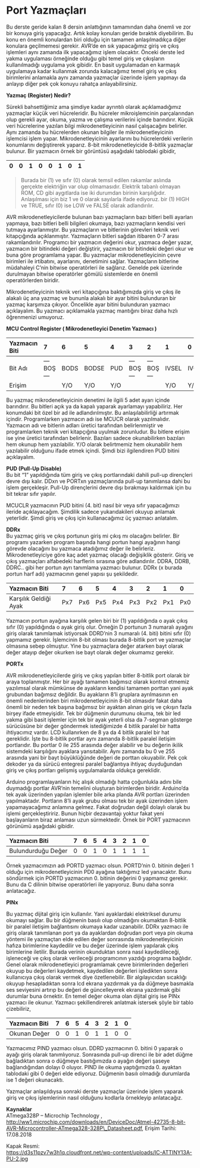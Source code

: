 # Port Yazmaçları

Bu derste geride kalan 8 dersin anlattığının tamamından daha önemli ve zor bir konuya giriş yapacağız. Artık kolay konuları geride bıraktık diyebilirim. Bu konu en önemli konulardan biri olduğu için tamamen anlaşılmadıkça diğer konulara geçilmemesi gerekir. AVR’de en sık yapacağımız giriş ve çıkış işlemleri aynı zamanda ilk yapacağımız işlem olacaktır. Önceki derste led yakma uygulaması örneğinde olduğu gibi temel giriş ve çıkışların kullanılmadığı uygulama yok gibidir. En basit uygulamadan en karmaşık uygulamaya kadar kullanmak zorunda kalacağımız temel giriş ve çıkış birimlerini anlamakla aynı zamanda yazmaçlar üzerinde işlem yapmayı da anlayıp diğer pek çok konuyu rahatça anlayabilirsiniz.

**Yazmaç \(Register\) Nedir?**

Sürekli bahsettiğimiz ama şimdiye kadar ayrıntılı olarak açıklamadığımız yazmaçlar küçük veri hücreleridir. Bu hücreler mikroişlemcinin parçalarından olup gerekli ayar, okuma, yazma ve çalışma verilerini içinde barındırır. Küçük veri hücrelerine yazılan bilgi mikrodenetleyicinin nasıl çalışacağını belirler. Aynı zamanda bu hücrelerden okunan bilgiler ile mikrodenetleyicinin işlemcisi işlem yapar. Mikrodenetleyicinin ayarlarını bu hücrelerdeki verilerin konumlarını değiştirerek yaparız. 8-bit mikrodenetleyicide 8-bitlik yazmaçlar bulunur. Bir yazmacın örnek bir görüntüsü aşağıdaki tablodaki gibidir,

| 0 | 0 | 1 | 0 | 0 | 1 | 0 | 1 |
| :--- | :--- | :--- | :--- | :--- | :--- | :--- | :--- |


> Burada bir \(1\) ve sıfır \(0\) olarak temsil edilen rakamlar aslında gerçekte elektriğin var olup olmamasıdır. Elektrik tabanlı olmayan ROM, CD gibi aygıtlarda ise iki durumdan birinin karşılığıdır. Anlaşılması için biz 1 ve 0 olarak sayılarla ifade ediyoruz. bir \(1\) HIGH ve TRUE, sıfır \(0\) ise LOW ve FALSE olarak adlandırılır.

AVR mikrodenetleyicilerde bulunan bazı yazmaçların bazı bitleri belli ayarları yapmaya, bazı bitleri belli bilgileri okumaya, bazı yazmaçların kendisi veri tutmaya ayarlanmıştır. Bu yazmaçların ve bitlerinin görevleri teknik veri kitapçığında açıklanmıştır. Yazmaçların bitleri sağdan itibaren 0-7 arası rakamlandırılır. Programcı bir yazmacın değerini okur, yazmaca değer yazar, yazmacın bir bitindeki değeri değiştirir, yazmacın bir bitindeki değeri okur ve buna göre programlama yapar.  Bu yazmaçlar mikrodenetleyicinin çevre birimleri ile irtibatını, ayarlarını, denetimini sağlar. Yazmaçların bitlerine müdahaleyi C’nin bitwise operatörleri ile sağlarız. Genelde pek üzerinde durulmayan bitwise operatörler gömülü sistemlerde en önemli operatörlerden biridir.

Mikrodenetleyicinin teknik veri kitapçığına baktığımızda giriş ve çıkış ile alakalı üç ana yazmaç ve bununla alakalı bir ayar bitini bulunduran bir yazmaç karşımıza çıkıyor. Öncelikle ayar bitini bulunduran yazmacı açıklayalım. Bu yazmacı açıklamakla yazmaç mantığını biraz daha hızlı öğrenmenizi umuyoruz.

**MCU Control Register \( Mikrodenetleyici Denetim Yazmacı \)**

| Yazmacın Biti | 7 | 6 | 5 | 4 | 3 | 2 | 1 | 0 |
| :--- | :--- | :--- | :--- | :--- | :--- | :--- | :--- | :--- |
| Bit Adı | —BOŞ— | BODS | BODSE | PUD | —BOŞ— | —BOŞ— | IVSEL | IVCE |
|  Erişim |  |  Y/O |  Y/O |  Y/O |  |  | Y/O | Y/O |

Bu yazmaç  mikrodenetleyicinin denetimi ile ilgili 5 adet ayarı içinde barındırır. Bu bitleri açık ya da kapalı yaparak ayarlamayı yapabiliriz. Her konumdaki bit özel bir ad ile adlandırılmıştır. Bu anlaşılabilirliği artırmak içindir. Programlarken yazmacın adı ise MCUCR olarak yazılmalıdır. Yazmacın adı ve bitlerin adları üretici tarafından belirlenmiştir ve programlarken teknik veri kitapçığına uyulmak zorunludur. Bu bitlere erişim ise yine üretici tarafından belirlenir. Bazıları sadece okunabilirken bazıları hem okunup hem yazılabilir. Y/O olarak belirtmemiz hem okunabilir hem yazılabilir olduğunu ifade etmek içindi. Şimdi bizi ilgilendiren PUD bitini açıklayalım.

**PUD \(Pull-Up Disable\)**  
Bu bit “1” yapıldığında tüm giriş ve çıkış portlarındaki dahili pull-up dirençleri devre dışı kalır.  DDxn ve PORTxn yazmaçlarında pull-up tanımlansa dahi bu işlem gerçekleşir. Pull-Up dirençlerini devre dışı bırakmayı kaldırmak için bu bit tekrar sıfır yapılır.

MCUCLR yazmacının PUD bitini \(4. bit\) nasıl bir veya sıfır yapacağımızı ileride açıklayacağım. Şimdilik sadece yukarıdakileri okuyup anlamak yeterlidir. Şimdi giriş ve çıkış için kullanacağımız üç yazmacı anlatalım.

**DDRx**  
Bu yazmaç giriş ve çıkış portunun giriş mi çıkış mı olacağını belirler. Bir programı yazarken program başında hangi portun hangi ayağının hangi görevde olacağını bu yazmaca atadığımız değer ile belirleriz. Mikrodenetleyiciye göre kaç adet yazmaç olacağı değişiklik gösterir. Giriş ve çıkış yazmaçları alfabedeki harflerin sırasına göre adlandırılır. DDRA, DDRB, DDRC.. gibi her portun ayrı tanımlama yazmacı bulunur. DDRx \(x burada portun harf adı\) yazmacının genel yapısı şu şekildedir.

| Yazmacın Biti | 7 | 6 | 5 | 4 | 3 | 2 | 1 | 0 |
| :--- | :--- | :--- | :--- | :--- | :--- | :--- | :--- | :--- |
| Karşılık Geldiği Ayak | Px7 | Px6 | Px5 | Px4 | Px3 | Px2 | Px1 | Px0 |

Yazmacın portun ayağına karşılık gelen biri bir \(1\) yapıldığında o ayak çıkış sıfır \(0\) yapıldığında o ayak giriş olur. Örneğin D portunun 3 numaralı ayağını giriş olarak tanımlamak istiyorsak DDRD’nin 3 numaralı \(4. biti\) bitini sıfır \(0\) yapmamız gerekir. İşlemcinin 8-bit olması burada 8-bitlik port ve yazmaçlar olmasına sebep olmuştur. Yine bu yazmaçlara değer atarken bayt olarak değer atayıp değer okurken ise bayt olarak değer okumamız gerekir.

**PORTx**

AVR mikrodenetleyicilerde giriş ve çıkış yapılan bitler 8-bitlik port olarak bir araya toplanmıştır. Her bir ayağı tamamen bağımsız olarak kontrol etmemiz yazılımsal olarak mümkünse de ayakların kendisi tamamen porttan yani ayak grubundan bağımsız değildir. Bu ayakların 8’li gruplara ayrılmasının en önemli nedenlerinden biri mikrodenetleyicinin 8-bit olmasıdır fakat daha önemli bir neden tek başına bağımsız bir ayaktan alınan giriş ve çıkışın fazla birşey ifade etmeyişidir. Tek bir düğmenin durumunu okuma, tek bir led yakma gibi basit işlemler için tek bir ayak yeterli olsa da 7-segman gösterge sürücüsüne bir değer göndermek istediğimizde 4 bitlik paralel bir hatta ihtiyacımız vardır. LCD kullanırken de 8 ya da 4 bitlik paralel bir hat gereklidir. İşte bu 8-bitlik portlar aynı zamanda 8-bitlik paralel iletişim portlarıdır. Bu portlar 0 ile 255 arasında değer alabilir ve bu değerin ikilik sistemdeki karşılığını ayaklara yansıtabilir. Aynı zamanda bu 0 ve 255 arasında yani bir bayt büyüklüğünde değeri de porttan okuyabilir. Pek çok dekoder ya da sürücü entegresi paralel bağlantıya ihtiyaç duyduğundan giriş ve çıkış portları gelişmiş uygulamalarda oldukça gereklidir.

Arduino programlayanların hiç alışık olmadığı hatta çoğunlukla adını bile duymadığı portlar AVR’nin temelini oluşturan birimlerden biridir. Arduino’da tek ayak üzerinden yapılan işlemler bile arka planda AVR portları üzerinden yapılmaktadır. Portların 8’li ayak grubu olması tek bir ayak üzerinden işlem yapamayacağımız anlamına gelmez. Fakat doğrudan değil dolaylı olarak bu işlemi gerçekleştiririz. Bunun hiçbir dezavantajı yoktur fakat yeni başlayanların biraz anlaması uzun sürmektedir.  Örnek bir PORT yazmacının görünümü aşağıdaki gibidir.

| Yazmacın Biti | 7 | 6 | 5 | 4 | 3 | 2 | 1 | 0 |
| :--- | :--- | :--- | :--- | :--- | :--- | :--- | :--- | :--- |
| Bulundurduğu Değer | 0 | 0 | 1 | 0 | 1 | 1 | 1 | 1 |

Örnek yazmacımızın adı PORTD yazmacı olsun. PORTD’nin 0. bitinin değeri 1 olduğu için mikrodenetleyicinin PD0 ayağına taktığımız led yanacaktır. Bunu söndürmek için PORTD yazmacının 0. bitinin değerini 0 yapmamız gerekir. Bunu da C dilinin bitwise operatörleri ile yapıyoruz. Bunu daha sonra anlatacağız.

**PINx**

Bu yazmaç dijital giriş için kullanılır. Yani ayaklardaki elektriksel durumu okumayı sağlar. Bu bir düğmenin basılı olup olmadığını okumaktan 8-bitlik bir paralel iletişim bağlantısını okumaya kadar uzanabilir. DDRx yazmacı ile giriş olarak tanımlanan port ya da ayaklardan doğrudan port veya pin okuma yöntemi ile yazmaçtan elde edilen değer sonrasında mikrodenetleyicinin hafıza birimlerine kaydedilir ve bu değer üzerinde işlem yapılarak çıkış birimlerine iletilir. Burada verinin okunduktan sonra nasıl kaydedileceği, işleneceği ve çıkış olarak verileceği programcının yazdığı programa bağlıdır. Genel olarak mikrodenetleyici programlamak çevre birimlerinden değerleri okuyup bu değerleri kaydetmek, kaydedilen değerleri işledikten sonra kullanıcıya çıkış olarak vermek diye özetlenebilir. Bir algılayıcıdan sıcaklığı okuyup hesapladıktan sonra lcd ekrana yazdırmak ya da düğmeye basmakla ses seviyesini artırıp bu değeri de güncelleyerek ekrana yazdırmak gibi durumlar buna örnektir. En temel değer okuma olan dijital giriş ise PINx yazmacı ile okunur. Yazmacı şekillendirerek anlatmak istersek şöyle bir tablo çizebiliriz,

| Yazmacın Biti | 7 | 6 | 5 | 4 | 3 | 2 | 1 | 0 |
| :--- | :--- | :--- | :--- | :--- | :--- | :--- | :--- | :--- |
| Okunan Değer | 0 | 0 | 1 | 0 | 1 | 1 | 0 | 0 |

Yazmacımız PIND yazmacı olsun. DDRD yazmacının 0. bitini 0 yaparak o ayağı giriş olarak tanımlıyoruz. Sonrasında pull-up direnci ile bir adet düğme bağladıktan sonra o düğmeye bastığımızda o ayağın değeri şaseye bağlandığından dolayı 0 oluyor. PIND ile okuma yaptığımızda 0. ayaktan tablodaki gibi 0 değeri elde ediyoruz. Düğmenin basılı olmadığı durumlarda ise 1 değeri okunacaktı.

Yazmaçlar anlaşıldıysa sonraki derste yazmaçlar üzerinde işlem yaparak giriş ve çıkış işlemlerinin nasıl olduğunu kodlarla örnekleyip anlatacağız.

**Kaynaklar**  
ATmega328P – Microchip Technology , http://ww1.microchip.com/downloads/en/DeviceDoc/Atmel-42735-8-bit-AVR-Microcontroller-ATmega328-328P\_Datasheet.pdf, Erişim Tarihi: 17.08.2018

Kapak Resmi:  
https://d3s11pzv7w3h1q.cloudfront.net/wp-content/uploads/IC-ATTINY13A-PU-2.jpg

